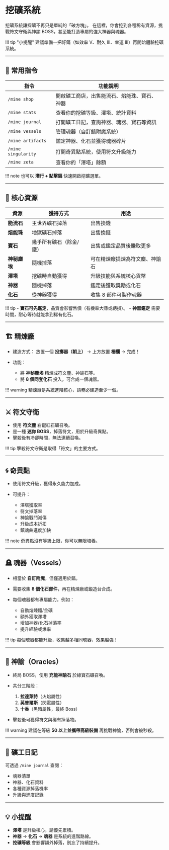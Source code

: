 # 挖礦系統

挖礦系統讓採礦不再只是單純的「破方塊」。
在這裡，你會挖到各種稀有資源，挑戰符文守衛與神諭 BOSS，甚至能打造專屬的強大神器與魂器。

!!! tip "小提醒"
    建議準備一把好鎬（如效率 V、耐久 III、幸運 III）再開始體驗挖礦系統。

---

## 📘 常用指令

| 指令                  | 功能說明                   |
| ------------------- | ---------------------- |
| `/mine shop`        | 開啟礦工商店，出售能流石、焰能珠、寶石、神器 |
| `/mine stats`       | 查看你的挖礦等級、澤塔、統計資料       |
| `/mine journal`     | 打開礦工日記，查詢神器、魂器、寶石等資訊   |
| `/mine vessels`     | 管理魂器（自訂鎬附魔系統）          |
| `/mine artifacts`   | 鑑定神器、化石並獲得魂器碎片         |
| `/mine singularity` | 打開奇異點系統，使用符文升級能力       |
| `/mine zeta`        | 查看你的「澤塔」餘額             |

!!! note
    也可以 **潛行 + 點擊鎬** 快速開啟挖礦選單。

---

## 💎 核心資源

| 資源       | 獲得方式         | 用途              |
| -------- | ------------ | --------------- |
| **能流石**  | 主世界礦石掉落      | 出售換錢            |
| **焰能珠**  | 地獄礦石掉落       | 出售換錢            |
| **寶石**   | 幾乎所有礦石（除金/鐵） | 出售或鑑定品質後賺取更多    |
| **神秘塵埃** | 隨機掉落         | 可在精煉廠提煉為符文塵、神諭石 |
| **澤塔**   | 挖礦時自動獲得      | 升級技能與系統核心貨幣     |
| **神器**   | 隨機掉落         | 鑑定後獲取獎勵或化石      |
| **化石**   | 從神器獲得        | 收集 8 部件可製作魂器    |

!!! tip
    \- **寶石可先鑑定**，品質會影響售價（有機率大賺或虧損）。
    \- **神器鑑定** 需要時間，耐心等待就能拿到稀有化石。

---

## 🏗 精煉廠

* 建造方式：
  放置一個 **投擲器（朝上）** → 上方放置 **柵欄** → 完成！
* 功能：

  * 將 **神秘塵埃** 精煉成符文塵、神諭石等。
  * 將 **8 個同套化石** 投入，可合成一個魂器。

!!! warning
    精煉廠是系統進階核心，請務必建造至少一個。

---

## ⚔ 符文守衛

* 使用 **符文塵** 右鍵紅石礦召喚。
* 是一種 **迷你 BOSS**，掉落符文，用於升級奇異點。
* 擊殺後有冷卻時間，無法連續召喚。

!!! tip
    擊殺符文守衛是取得「符文」的主要方式。

---

## 🌀 奇異點

* 使用符文升級，獲得永久能力加成。
* 可提升：

  * 澤塔獲取率
  * 符文掉落率
  * 神諭戰鬥減傷
  * 升級成本折扣
  * 鎮魂曲進度加快

!!! note
    奇異點沒有等級上限，你可以無限培養。

---

## 🪦 魂器（Vessels）

* 相當於 **自訂附魔**，但僅適用於鎬。
* 需要收集 **8 個化石部件**，再在精煉廠或鍛造台合成。
* 每個魂器都有專屬能力，例如：

  * 自動熔煉鐵/金礦
  * 額外獲取澤塔
  * 增加神器/化石掉落率
  * 提升經驗或爆率

!!! tip
    每個魂器都能升級，收集越多相同魂器，效果越強！

---

## 🔮 神諭（Oracles）

* 終局 BOSS，使用 **充能神諭石** 於綠寶石礦召喚。
* 共分三階段：

  1. **拉達萊特**（火焰屬性）
  2. **英普爾斯**（閃電屬性）
  3. **十香**（黑暗屬性，最終 Boss）
* 擊殺後可獲得符文與稀有掉落物。

!!! warning
    建議在等級 **50 以上並攜帶高級裝備** 再挑戰神諭，否則會被秒殺。

---

## 📖 礦工日記

可透過 `/mine journal` 查閱：

* 魂器清單
* 神器、化石資料
* 各種資源掉落機率
* 升級與進度記錄

---

## 💡 小提醒

* **澤塔** 是升級核心，請優先累積。
* **神器** → **化石** → **魂器** 是系統的進階路線。
* **挖礦等級** 會影響額外掉落，別忘了持續提升。

